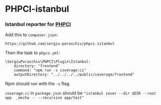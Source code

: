 # PHPCI-istanbul

### Istanbul reporter for [PHPCI](https://www.phptesting.org/)


Add this to `composer.json`:

```
https://github.com/sergiu-paraschiv/phpci-istanbul
```

Then the task to `phpci.yml`:
```
\SergiuParaschiv\PHPCI\Plugin\Istanbul:
    directory: "frontend"
    command: "npm run -s coverage:ci"
    outputDirectory: "../../../../public/coverage/frontend"
```

Npm should run with the `-s` flag.

`coverage:ci` in `package.json` should be `"istanbul cover --dir $DIR --root app  _mocha -- --recursive app/test"`
